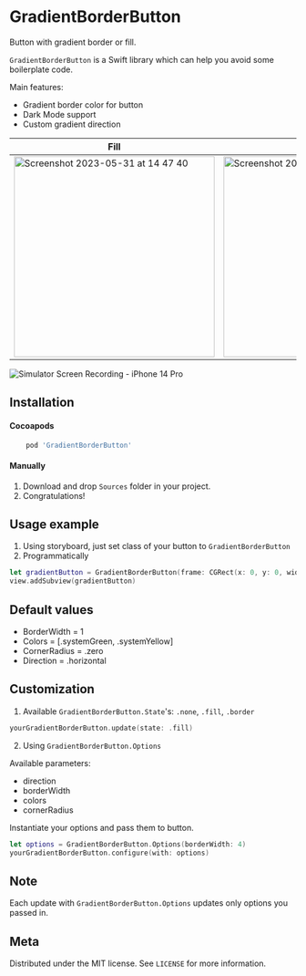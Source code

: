 # GradientBorderButton
Button with gradient border or fill.


`GradientBorderButton` is a Swift library which can help you avoid some boilerplate code.

Main features:
- Gradient border color for button
- Dark Mode support
- Custom gradient direction 

|Fill|Border|
|-|-|
|<img width="352" alt="Screenshot 2023-05-31 at 14 47 40" src="https://github.com/DemonionFF/GradientBorderButton/assets/21122119/706f384e-366c-4a87-84de-19b0694bfd19">|<img width="352" alt="Screenshot 2023-05-31 at 14 47 54" src="https://github.com/DemonionFF/GradientBorderButton/assets/21122119/f1cc5c57-25ab-40bc-9966-6a095ca7a334">|

![Simulator Screen Recording - iPhone 14 Pro](https://github.com/DemonionFF/GradientBorderButton/assets/21122119/99c0becf-1d91-4ccc-8427-c0f0b406a166)

## Installation

#### Cocoapods 
```ruby
    pod 'GradientBorderButton'
```

#### Manually
1. Download and drop ```Sources``` folder in your project.  
2. Congratulations!

## Usage example

1. Using storyboard, just set class of your button to ```GradientBorderButton```
2. Programmatically 
```swift
let gradientButton = GradientBorderButton(frame: CGRect(x: 0, y: 0, width: 200, height: 50))
view.addSubview(gradientButton)
```

## Default values

* BorderWidth = 1
* Colors = [.systemGreen, .systemYellow]
* CornerRadius = .zero
* Direction = .horizontal

## Customization

1. Available ```GradientBorderButton.State```'s: ```.none```, ```.fill```, ```.border```
```swift
yourGradientBorderButton.update(state: .fill)
```
2. Using ```GradientBorderButton.Options```


Available parameters: 
* direction
* borderWidth
* colors
* cornerRadius

Instantiate your options and pass them to button.
```swift
let options = GradientBorderButton.Options(borderWidth: 4)
yourGradientBorderButton.configure(with: options)
```

## Note

Each update with ```GradientBorderButton.Options``` updates only options you passed in.


## Meta

Distributed under the MIT license. See ``LICENSE`` for more information.
